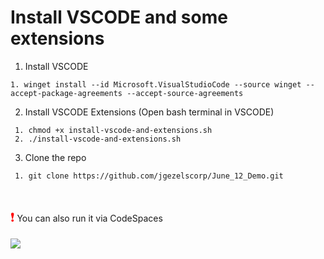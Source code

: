 # Install VSCODE and some extensions

1. Install VSCODE
```
1. winget install --id Microsoft.VisualStudioCode --source winget --accept-package-agreements --accept-source-agreements
```
2. Install VSCODE Extensions (Open bash terminal in VSCODE)

```
 1. chmod +x install-vscode-and-extensions.sh
 2. ./install-vscode-and-extensions.sh
```

3. Clone the repo
```
 1. git clone https://github.com/jgezelscorp/June_12_Demo.git 
```
<br>

<span style="color: red; font-size: 20px;">❗</span>
You can also run it via CodeSpaces

![](/June_12_Demo/images/codespaces.png)

